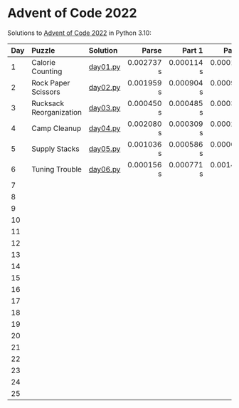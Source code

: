 # Advent of Code 2022

Solutions to [Advent of Code 2022](https://adventofcode.com/2022/) in Python 3.10:

| Day | Puzzle                  | Solution                   | Parse      | Part 1     | Part 2     |
| :-- | :---------------------- | :--------------------------| ---------: | ---------: | ---------: |
| 1   | Calorie Counting        | [day01.py](Day01/day01.py) | 0.002737 s | 0.000114 s | 0.000115 s |
| 2   | Rock Paper Scissors     | [day02.py](Day02/day02.py) | 0.001959 s | 0.000904 s | 0.000920 s |
| 3   | Rucksack Reorganization | [day03.py](Day03/day03.py) | 0.000450 s | 0.000485 s | 0.000322 s |
| 4   | Camp Cleanup            | [day04.py](Day04/day04.py) | 0.002080 s | 0.000309 s | 0.000279 s |
| 5   | Supply Stacks           | [day05.py](Day05/day05.py) | 0.001036 s | 0.000586 s | 0.000669 s |
| 6   | Tuning Trouble          | [day06.py](Day06/day06.py) | 0.000156 s | 0.000771 s | 0.001458 s |
| 7   |                         |                            |            |            |            |
| 8   |                         |                            |            |            |            |
| 9   |                         |                            |            |            |            |
| 10  |                         |                            |            |            |            |
| 11  |                         |                            |            |            |            |
| 12  |                         |                            |            |            |            |
| 13  |                         |                            |            |            |            |
| 14  |                         |                            |            |            |            |
| 15  |                         |                            |            |            |            |
| 16  |                         |                            |            |            |            |
| 17  |                         |                            |            |            |            |
| 18  |                         |                            |            |            |            |
| 19  |                         |                            |            |            |            |
| 20  |                         |                            |            |            |            |
| 21  |                         |                            |            |            |            |
| 22  |                         |                            |            |            |            |
| 23  |                         |                            |            |            |            |
| 24  |                         |                            |            |            |            |
| 25  |                         |                            |            |            |            |
